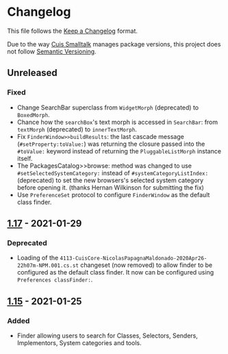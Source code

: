 # Changelog
This file follows the [Keep a Changelog](https://keepachangelog.com/en/1.0.0/) format.

Due to the way [Cuis Smalltalk](https://github.com/Cuis-Smalltalk/Cuis-Smalltalk-Dev) manages package versions, this project does not follow [Semantic Versioning](https://semver.org/spec/v2.0.0.html).

## Unreleased

### Fixed

* Change SearchBar superclass from `WidgetMorph` (deprecated) to `BoxedMorph`.
* Chance how the `searchBox`'s text morph is accessed in `SearchBar`: from `textMorph` (deprecated) to `innerTextMorph`.
* Fix `FinderWindow>>buildResults`: the last cascade message (`#setProperty:toValue:`) was returning the closure passed
   into the `#toValue:` keyword instead of returning the `PluggableListMorph` instance itself.
* The PackagesCatalog>>browse: method was changed to use `#setSelectedSystemCategory:` instead of
  `#systemCategoryListIndex:` (deprecated) to set the new browsers's selected system category before opening it. (thanks
  Hernan Wilkinson for submitting the fix)
* Use `PreferenceSet` protocol to configure `FinderWindow` as the default class finder.

## [1.17](https://github.com/npapagna/cuis-finder/releases/tag/v1.17) - 2021-01-29

### Deprecated

* Loading of the `4113-CuisCore-NicolasPapagnaMaldonado-2020Apr26-22h07m-NPM.001.cs.st` changeset (now removed) to allow
finder to be configured as the default class finder. It now can be configured using `Preferences classFinder:`. 

## [1.15](https://github.com/npapagna/cuis-finder/releases/tag/v1.15) - 2021-01-25

### Added

* Finder allowing users to search for Classes, Selectors, Senders, Implementors, System categories and tools.

